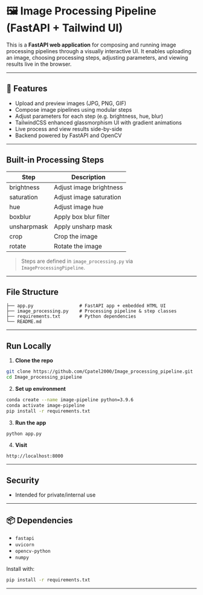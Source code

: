 # 🖼️ Image Processing Pipeline (FastAPI + Tailwind UI)

This is a **FastAPI web application** for composing and running image processing pipelines through a visually interactive UI.
It enables uploading an image, choosing processing steps, adjusting parameters, and viewing results live in the browser.

---

## 🚀 Features

* Upload and preview images (JPG, PNG, GIF)
* Compose image pipelines using modular steps
* Adjust parameters for each step (e.g. brightness, hue, blur)
* TailwindCSS enhanced glassmorphism UI with gradient animations
* Live process and view results side-by-side
* Backend powered by FastAPI and OpenCV

---

## Built-in Processing Steps

| Step        | Description             |
| ----------- | ----------------------- |
| brightness  | Adjust image brightness |
| saturation  | Adjust image saturation |
| hue         | Adjust image hue        |
| boxblur     | Apply box blur filter   |
| unsharpmask | Apply unsharp mask      |
| crop        | Crop the image          |
| rotate      | Rotate the image        |

> Steps are defined in `image_processing.py` via `ImageProcessingPipeline`.

---

## File Structure

```
├── app.py                 # FastAPI app + embedded HTML UI
├── image_processing.py    # Processing pipeline & step classes
├── requirements.txt       # Python dependencies
└── README.md
```

---

## Run Locally

1. **Clone the repo**

```bash
git clone https://github.com/Cpatel2000/Image_processing_pipeline.git
cd Image_processing_pipeline
```

2. **Set up environment**

```bash
conda create --name image-pipeline python=3.9.6 
conda activate image-pipeline
pip install -r requirements.txt
```

3. **Run the app**

```bash
python app.py
```

4. **Visit**

```
http://localhost:8000
```

---

## Security

* Intended for private/internal use


---

## 📦 Dependencies

* `fastapi`
* `uvicorn`
* `opencv-python`
* `numpy`

Install with:

```bash
pip install -r requirements.txt
```

---


